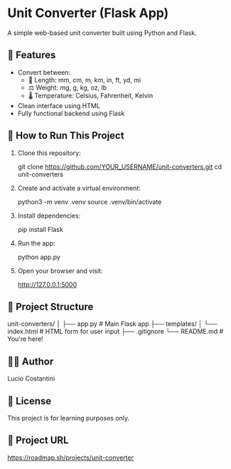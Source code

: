 # Unit Converter (Flask App)

A simple web-based unit converter built using Python and Flask.

## 🔧 Features

- Convert between:
  - 📏 Length: mm, cm, m, km, in, ft, yd, mi
  - ⚖️ Weight: mg, g, kg, oz, lb
  - 🌡️ Temperature: Celsius, Fahrenheit, Kelvin
- Clean interface using HTML
- Fully functional backend using Flask

## 🚀 How to Run This Project

1. Clone this repository:

   git clone https://github.com/YOUR_USERNAME/unit-converters.git
   cd unit-converters

2. Create and activate a virtual environment:

   python3 -m venv .venv
   source .venv/bin/activate

3. Install dependencies:

   pip install Flask

4. Run the app:

   python app.py

5. Open your browser and visit:

   http://127.0.0.1:5000

## 📂 Project Structure

unit-converters/
│
├── app.py               # Main Flask app
├── templates/
│   └── index.html       # HTML form for user input
├── .gitignore
└── README.md            # You're here!

## 👨‍💻 Author

Lucio Costantini

## 📎 License

This project is for learning purposes only.

## 🔗 Project URL

https://roadmap.sh/projects/unit-converter
